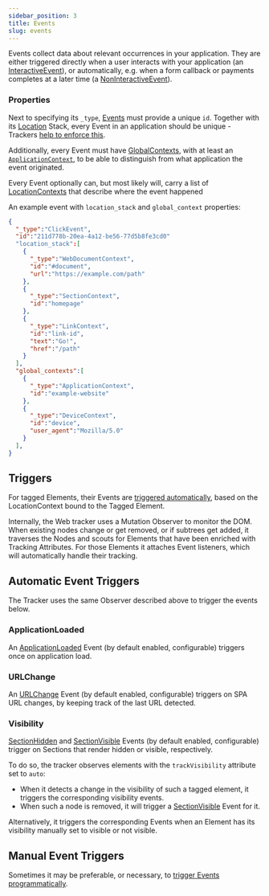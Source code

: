 ```yaml
---
sidebar_position: 3
title: Events
slug: events
---
```


Events collect data about relevant occurrences in your application. They are either triggered directly when a 
user interacts with your application (an [InteractiveEvent](/taxonomy/events/InteractiveEvent.md)), or 
automatically, e.g. when a form callback or payments completes at a later time (a 
[NonInteractiveEvent](/taxonomy/events/NonInteractiveEvent.md)).

### Properties
Next to specifying its `_type`, [Events](/taxonomy/events/overview.md) must provide a unique `id`. Together 
with its [Location](/tracking/core-concepts/locations.md) Stack, every Event in an application should be unique - Trackers 
[help to enforce this](validation.md).

Additionally, every Event must have [GlobalContexts](taxonomy/global-contexts/overview.md), with at least an 
[`ApplicationContext`](/taxonomy/global-contexts/ApplicationContext.md), to be able to distinguish from what application the event originated.

Every Event optionally can, but most likely will, carry a list of 
[LocationContexts](taxonomy/location-contexts/overview.md) that describe where the event happened

An example event with `location_stack` and `global_context` properties:

```json
{
  "_type":"ClickEvent",
  "id":"211d778b-20ea-4a12-be56-77d5b8fe3cd0"
  "location_stack":[
    {
      "_type":"WebDocumentContext",
      "id":"#document",
      "url":"https://example.com/path"
    },
    {
      "_type":"SectionContext",
      "id":"homepage"
    },
    {
      "_type":"LinkContext",
      "id":"link-id",
      "text":"Go!",
      "href":"/path"
    }
  ],
  "global_contexts":[
    {
      "_type":"ApplicationContext",
      "id":"example-website"
    },
    {
      "_type":"DeviceContext",
      "id":"device",
      "user_agent":"Mozilla/5.0"
    }
  ],
}
```

## Triggers
For tagged Elements, their Events are 
[triggered automatically](/tracking/api-reference/low-level/tagLocation.md#events), based on the 
LocationContext bound to the Tagged Element.

Internally, the Web tracker uses a Mutation Observer to monitor the DOM. When existing nodes change or get 
removed, or if subtrees get added, it traverses the Nodes and scouts for Elements that have been enriched 
with Tracking Attributes. For those Elements it attaches Event listeners, which will automatically handle 
their tracking.

## Automatic Event Triggers
The Tracker uses the same Observer described above to trigger the events below.

### ApplicationLoaded
An [ApplicationLoaded](/taxonomy/events/ApplicationLoadedEvent.md) Event (by default enabled, configurable)
triggers once on application load.

### URLChange
An [URLChange](/taxonomy/events/URLChangeEvent.md) Event (by default enabled, configurable) triggers on SPA 
URL changes, by keeping track of the last URL detected.

### Visibility
[SectionHidden](/taxonomy/events/SectionHiddenEvent.md) and 
[SectionVisible](/taxonomy/events/SectionVisibleEvent.md) Events (by default enabled, configurable) trigger 
on Sections that render hidden or visible, respectively. 

To do so, the tracker observes elements with the `trackVisibility` attribute set to `auto`:
* When it detects a change in the visibility of such a tagged element, it triggers the corresponding 
  visibility events. 
* When such a node is removed, it will trigger a [SectionVisible](/taxonomy/events/SectionVisibleEvent.md) 
  Event for it.

Alternatively, it triggers the corresponding Events when an Element has its visibility manually set to 
visible or not visible.

## Manual Event Triggers
Sometimes it may be preferable, or necessary, to 
[trigger Events programmatically](/tracking/api-reference/event-trackers/overview.md).
